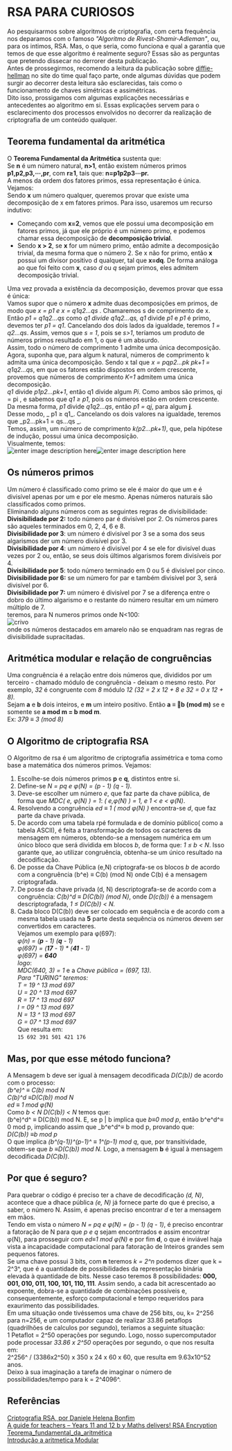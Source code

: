 ﻿# RSA PARA CURIOSOS  
Ao pesquisarmos sobre algoritmos de criptografia, com certa frequência nos deparamos com o famoso _"Algoritmo de Rivest-Shamir-Adleman"_, ou, para os intimos, RSA. Mas, o que seria, como funciona e qual a garantia que temos de que esse algoritmo é realmente seguro? Essas são as perguntas que pretendo dissecar no derrorer desta publicação.  
Antes de prossegirmos, recomendo a leitura da publicação sobre [diffie-hellman]([https://deadlock.team/wtf/2019/01/23/Diffie-Hellman/](https://deadlock.team/wtf/2019/01/23/Diffie-Hellman/)) no site do time qual faço parte, onde algumas dúvidas que podem surgir ao decorrer desta leitura são esclarecidas,  tais como o funcionamento de chaves simétricas e assimétricas.  
Dito isso, prossigamos com algumas explicações necessárias e antecedentes ao algoritmo em si. Essas explicações servem para o esclarecimento dos processos envolvidos no decorrer da realização de criptografia de um conteúdo qualquer.  
## Teorema fundamental da aritmética  
O **Teorema Fundamental da Aritmética** sustenta que:  
Se **n** é um número natural, **n>1**, então existem números primos **p1,p2,p3,⋯,pr**, com **r≥1**, tais que:
	**n=p1p2p3⋯pr.**  
A menos da ordem dos fatores primos, essa representação é única. Vejamos:  
Sendo **x** um número qualquer, queremos provar que existe uma decomposição de x em fatores primos. Para isso, usaremos um recurso indutivo:  
-   Começando com **x=2**, vemos que ele possui uma decomposição em fatores primos, já que ele próprio é um número primo, e podemos chamar essa decomposição de  **decomposição trivial**.
-   Sendo **x > 2**, se **x** for um número primo, então admite a decomposição trivial, da mesma forma que o número 2. Se x não for primo, então **x** possui um divisor positivo d qualquer, tal que **x=dq**. De forma análoga ao que foi feito com **x**, caso _d_ ou _q_ sejam primos, eles admitem decomposição trivial. 
   
Uma vez provada a existência da decomposição, devemos provar que essa é única:  
Vamos supor que o número **x** admite duas decomposições em primos, de modo que _x = p1 e x = q1q2...qs_ . Chamaremos s de comprimento de x.  
Então  _p1 = q1q2...qs_ como _q1 divide  q1q2...qs, q1_ divide _p1_  e  _p1_ é primo, devemos ter  _p1 = q1_. Cancelando dos dois lados da igualdade, teremos  _1 = q2...qs_. Assim, vemos que  _s = 1_, pois se  _s>1_, teríamos um produto de números primos resultado em 1, o que é um absurdo.  
Assim, todo o número de comprimento 1 admite uma única decomposição.  
Agora, suponha que, para algum k natural, números de comprimento k admita uma única decomposição. Sendo x tal que  _x = pqp2...pk pk+1 = q1q2...qs_, em que os fatores estão dispostos em ordem crescente, provemos que números de comprimento  _K=1_ admitem uma única decomposição.  
_q1_  divide  _p1p2...pk+1_, então  q1  divide algum  _Pi_. Como ambos são primos, qi = pi  , e sabemos que  _q1 ≥ p1_, pois os números estão em ordem crescente. Da mesma forma,  _p1_ divide _q1q2...qs_, então _p1 = qj_, para algum **j**.  
Desse modo, _ p1 ≥ q1_. Cancelando os dois valores na igualdade, teremos que _p2...pk+1 = qs...qs _.  
Temos, assim, um número de comprimento  _k(p2...pk+1)_, que, pela hipótese de indução, possui uma única decomposição.  
Visualmente, temos:  
  ![enter image description here](http://clubes.obmep.org.br/blog/wp-content/uploads/2015/11/primos2.png)![enter image description here](http://clubes.obmep.org.br/blog/wp-content/uploads/2015/11/primos1.png)  
## Os números primos  
Um número é classificado como primo se ele é maior do que um e é divisível apenas por um e por ele mesmo. Apenas números naturais são classificados como primos.  
Eliminando alguns números com as seguintes regras de divisibilidade:  
**Divisibilidade por 2:** todo número par é divisível por 2. Os números pares são aqueles terminados em 0, 2, 4, 6 e 8.  
**Divisibilidade por 3**: um número é divisível por 3 se a soma dos seus algarismos der um número divisível por 3.  
**Divisibilidade por 4**: um número é divisível por 4 se ele for divisível duas vezes por 2 ou, então, se seus dois últimos algarismos forem divisíveis por 4.  
**Divisibilidade por 5**: todo número terminado em 0 ou 5 é divisível por cinco.  
**Divisibilidade por 6:**  se um número for par e também divisível por 3, será divisível por 6.  
**Divisibilidade por 7:**  um número é divisível por 7 se a diferença entre o dobro do último algarismo e o restante do número resultar em um número múltiplo de 7.  
teremos, para N numeros primos onde N<100:  
![crivo](https://s1.static.brasilescola.uol.com.br/img/2015/11/numeros-primos-.jpg)  
onde os números destacados em amarelo não se enquadram nas regras de divisibilidade supracitadas.  
## Aritmética modular e relação de congruências  
Uma congruência é a relação entre dois números que, divididos por um terceiro - chamado módulo de congruência - deixam o mesmo resto. Por exemplo, _32_ é congruente com _8_ módulo _12 (32 = 2 x 12 + 8 e 32 = 0 x 12 + 8)._   
Sejam **a** e **b** dois inteiros, e **m** um inteiro positivo. Então **a ≡ b (mod m)** se e somente se **a mod m = b mod m**.  
Ex: _379 ≡ 3 (mod 8)_    
## O Algoritmo de criptografia RSA  
O Algoritmo de rsa é um algoritmo de criptografia assimétrica e toma como base a matemática dos números primos. Vejamos:  
1.  Escolhe-se dois números primos **p** e **q**, distintos entre si.
2. Define-se _N = pq e φ(N) = (p - 1) (q - 1)_.
3. Deve-se escolher um número _e_, que faz parte da chave pública, de forma que _MDC( e, φ(N) ) = 1_: _( e,φ(N) ) = 1, e 1 < e < φ(N)_.
4. Resolvendo a congruência _ed ≡ 1 ( mod φ(N) )_ encontra-se _d_, que faz parte da chave privada.
5. De acordo com uma tabela rpé formulada e de domínio público( como a tabela ASCII), é feita a transformação de todos os caracteres da mensagem em números, obtendo-se a mensagem numérica em um único bloco que será dividida em blocos _b_, de forma que:  _1 ≤ b < N_. Isso garante que, ao utilizar congruência, obtenha-se um único resultado na decodificação.
6. De posse da Chave Pública (e,N) criptografa-se os blocos _b_ de acordo com a congruência (b^e) ≡ C(b) (mod N) onde C(b) é a mensagem criptografada.
7. De posse da chave privada (d, N) descriptografa-se de acordo com a congruência: _C(b)^d ≡ D(C(b)) (mod N)_, onde _D(c(b))_ é a mensagem descriptografada, _1 ≤ D(C(b)) < N._
8. Cada bloco D(C(b)) deve ser colocado em sequência e de acordo com a mesma tabela usada na **5** parte desta sequência  os números devem ser convertidos em caracteres.  
Vejamos um exemplo para φ(697):  
_φ(n) = (**p** - 1)  (**q** - 1)_  
_φ(697) = (**17** - 1) * (**41** - 1)_  
_φ(697) = **640**_  
*logo*:  
_MDC(640, 3) = 1_ e a _Chave pública = (697, 13)._  
*Para "TURING" teremos:*  
_T = 19 ^ 13 mod 697_  
_U = 20 ^ 13 mod 697_  
_R = 17 ^ 13 mod 697_  
_I = 09 ^ 13 mod 697_  
_N = 13 ^ 13 mod 697_  
_G = 07 ^ 13 mod 697_  
Que resulta em:  
`15 692 391 501 421 176`   
## Mas, por que esse método funciona?  
A Mensagem b deve ser igual à mensagem decodificada _D(C(b))_ de acordo com o processo:  
_(b^e)^ ≡ C(b) mod N_  
_C(b)^d ≡D(C(b)) mod N_  
_ed ≡ 1 mod φ(N)_  
Como _b < N D(C(b)) < N_ temos que:  
(b^e)^d^ ≡ D(C(b)) mod N. E, se p | b implica que _b≡0 mod p_, então b^e^d^≡ 0 mod p, implicando assim que _b^e^d^≡ b mod p, provando que:  
_D(C(b)) ≡b mod p_  
O que implica _(b^(q-1))^(p-1)^ ≡ 1^(p-1) mod q_, que, por transitividade, obtem-se que _b ≡D(C(b)) mod N._ Logo, a mensagem **b** é igual à mensagem decodificada _D(C(b))_.  
## Por que é seguro?  
Para quebrar o código é preciso ter a chave de decodificação _(d, N)_, acontece que a dhace pública _(e, N)_ já fornece parte do que é preciso, a saber, o número N. Assim, é apenas preciso encontrar _d_ e ter a mensagem em mãos.  
Tendo em vista o  número  _N = pq e φ(N) = (p - 1) (q - 1)_, é preciso encontrar a fatoração de N para que _p e q_ sejam encontrrados e assim encontrar φ(N), para prosseguir com _ed≡1 mod φ(N)_ e por fim **d**, o que é inviável haja vista a incapacidade computacional para fatoração de Inteiros grandes sem pequenos fatores.  
Se uma chave possui 3 bits, com **n** teremos _k = 2^n_ podemos dizer que k = 2^3^, que é a quantidade de possibilidades da representação binária elevada à quantidade de bits. Nesse caso teremos 8 possibilidades: **000, 001, 010, 011, 100, 101, 110, 111**. Assim sendo, a cada bit acrescentado ao expoente, dobra-se a quantidade de combinações possíveis e, consequentemente, esforço computacional e tempo requeridos para exaurimento das possibilidades.  
Em uma situação onde tivéssemos uma chave de 256 bits, ou, k= 2^256 para n=256, e um computador capaz de realizar 33.86 petaflops (quadrilhões de calculos por segundo), teriamos a seguinte situação:  
1 Petaflot = 2^50 operações por segundo.  Logo, nosso supercomputador pode processar _33.86 x 2^50_ operações por segundo, o que nos resulta em:  
2^256^ / (3386x2^50) x 350 x 24 x 60 x 60, que resulta em 9.63x10^52 anos.  
Deixo à sua imaginação a tarefa de imaginar o número de possibilidades/tempo para k = 2^4096^.  
## Referências  
[Criptografia RSA, por Daniele Helena Bonfim](https://upload.wikimedia.org/wikipedia/commons/1/1b/ASCII-Table-wide.svg)  
[A guide for teachers – Years 11 and 12 b y Maths delivers! RSA Encryption](https://www.amsi.org.au/teacher_modules/pdfs/Maths_delivers/Encryption5.pdf)  
[Teorema_fundamental_da_aritmética](https://pt.wikipedia.org/wiki/Teorema_fundamental_da_aritm%C3%A9tica)  
[Introdução a aritmetica Modular](https://www.cin.ufpe.br/~gdcc/matdis/aulas/aritmeticaModular.pdf)  